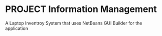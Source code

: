 # PROJECT Information Management
A Laptop Inventroy System that uses NetBeans GUI Builder for the application
